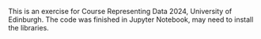 This is an exercise for Course Representing Data 2024, University of Edinburgh.
The code was finished in Jupyter Notebook, may need to install the libraries.
